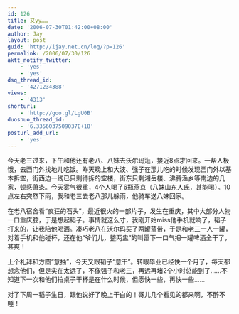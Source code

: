 ```yaml
---
id: 126
title: 又yy……
date: '2006-07-30T01:42:00+08:00'
author: Jay
layout: post
guid: 'http://ijay.net.cn/log/?p=126'
permalink: /2006/07/30/126
aktt_notify_twitter:
    - 'yes'
    - 'yes'
dsq_thread_id:
    - '4271234388'
views:
    - '4313'
shorturl:
    - 'http://goo.gl/LgU0B'
duoshuo_thread_id:
    - '6.3356037509037E+18'
posturl_add_url:
    - 'yes'
---
```


今天老三过来，下午和他还有老八、八妹去沃尔玛逛，接近8点才回来。一帮人极饿，去西门外找地儿吃饭。昨天晚上和大波、强子在那儿吃的时候发现西门外以基本拆空，街西边一线已只剩待拆的空楼，街东只剩湘岳楼、沸腾渔乡等南边的几家，顿感萧条。今天雾气很重，4个人喝了6瓶燕京（八妹山东人氏，甚能喝）。10点左右突然下雨，我和老三去老八那儿躲雨，他骑车送八妹回家。

在老八宿舍看“疯狂的石头”，最近很火的一部片子，发生在重庆，其中大部分人物一口重庆腔，于是想起韬子。事情就这么寸，我刚开始miss他手机就响了，韬子打来的，让我陪他喝酒。凑巧老八在沃尔玛买了两罐蓝带，于是和老三一人一罐，对着手机和他碰杯，还在他“爷们儿，整两盅”的叫嚣下一口气把一罐啤酒全干了，甚爽！

上个礼拜和方圆“意抽”，今天又跟韬子“意干”。转眼毕业已经快一个月了，每天都想念他们，但是实在太远了，不像强子和老三，再远再堵2个小时总能到了……不知道下一次和他们拍桌子干杯是在什么时候，但愿快一些，再快一些……

对了下周一韬子生日，跟他说好了晚上干白的！哥儿几个看见的都来啊，不醉不睡！